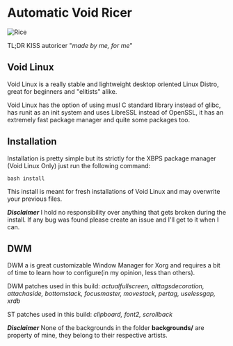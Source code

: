 # Automatic Void Ricer

![Rice](https://github.com/dconixDev/voidrice/blob/main/config/.otherfiles/Rice.png?raw=true)

TL;DR KISS autoricer "*made by me, for me*"

## Void Linux

Void Linux is a really stable and lightweight desktop oriented Linux Distro, great for beginners and "elitists" alike.

Void Linux has the option of using musl C standard library instead of glibc, has runit as an init system and uses LibreSSL instead of OpenSSL, it has an extremely fast package manager and quite some packages too.

## Installation

Installation is pretty simple but its strictly for the XBPS package manager (Void Linux Only) just run the following command:

`bash install`

This install is meant for fresh installations of Void Linux and may overwrite your previous files.

***Disclaimer*** I hold no responsibility over anything that gets broken during the install. If any bug was found please create an issue and I'll get to it when I can.

## DWM

DWM a is great customizable Window Manager for Xorg and requires a bit of time to learn how to configure(in my opinion, less than others).

DWM patches used in this build: *actualfullscreen, alttagsdecoration, attachaside, bottomstack, focusmaster, movestack, pertag, uselessgap, xrdb*

ST patches used in this build: *clipboard, font2, scrollback*

***Disclaimer*** None of the backgrounds in the folder **backgrounds/** are property of mine, they belong to their respective artists.
